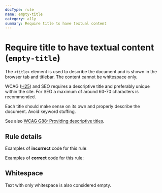 ```yaml
---
docType: rule
name: empty-title
category: a11y
summary: Require title to have textual content
---
```


# Require title to have textual content (`empty-title`)

The `<title>` element is used to describe the document and is shown in the
browser tab and titlebar. The content cannot be whitespace only.

WCAG ([H25][wcag-h25]) and SEO requires a descriptive title and preferably
unique within the site. For SEO a maximum of around 60-70 characters is
recommended.

Each title should make sense on its own and properly describe the
document. Avoid keyword stuffing.

See also [WCAG G88: Providing descriptive titles][wcag-g88].

[wcag-h25]: https://www.w3.org/WAI/WCAG21/Techniques/html/H25
[wcag-g88]: https://www.w3.org/WAI/WCAG21/Techniques/general/G88

## Rule details

Examples of **incorrect** code for this rule:

<validate name="incorrect" rules="empty-title">
    <head>
        <title></title>
    </head>
</validate>

Examples of **correct** code for this rule:

<validate name="correct" rules="empty-title">
    <head>
        <title>Lorem ipsum</title>
    </head>
</validate>

## Whitespace

Text with only whitespace is also considered empty.

<validate name="whitespace" rules="empty-title">
    <head>
        <title> </title>
    </head>
</validate>
